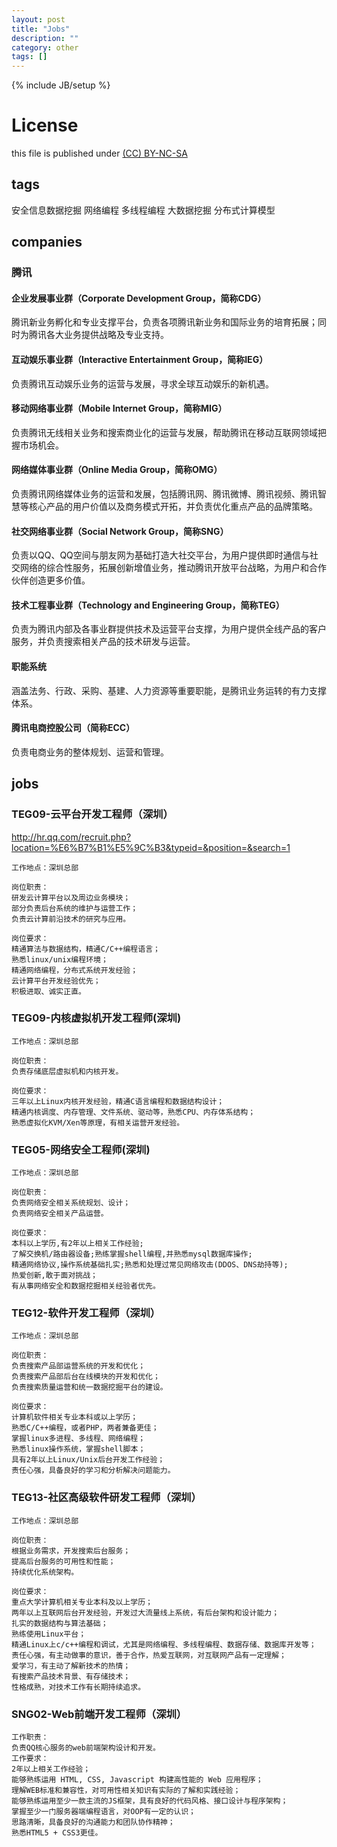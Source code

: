 ```yaml
---
layout: post
title: "Jobs"
description: ""
category: other
tags: []
---
```

{% include JB/setup %}
# License
this file is published under [(CC) BY-NC-SA](http://creativecommons.org/licenses/by-nc-sa/3.0/)

## tags
安全信息数据挖掘
网络编程
多线程编程
大数据挖掘
分布式计算模型

## companies
### 腾讯
#### 企业发展事业群（Corporate Development Group，简称CDG）
腾讯新业务孵化和专业支撑平台，负责各项腾讯新业务和国际业务的培育拓展；同时为腾讯各大业务提供战略及专业支持。

#### 互动娱乐事业群（Interactive Entertainment Group，简称IEG）
负责腾讯互动娱乐业务的运营与发展，寻求全球互动娱乐的新机遇。

#### 移动网络事业群（Mobile Internet Group，简称MIG）
负责腾讯无线相关业务和搜索商业化的运营与发展，帮助腾讯在移动互联网领域把握市场机会。

#### 网络媒体事业群（Online Media Group，简称OMG）
负责腾讯网络媒体业务的运营和发展，包括腾讯网、腾讯微博、腾讯视频、腾讯智慧等核心产品的用户价值以及商务模式开拓，并负责优化重点产品的品牌策略。

#### 社交网络事业群（Social Network Group，简称SNG）
负责以QQ、QQ空间与朋友网为基础打造大社交平台，为用户提供即时通信与社交网络的综合性服务，拓展创新增值业务，推动腾讯开放平台战略，为用户和合作伙伴创造更多价值。

#### 技术工程事业群（Technology and Engineering Group，简称TEG）
负责为腾讯内部及各事业群提供技术及运营平台支撑，为用户提供全线产品的客户服务，并负责搜索相关产品的技术研发与运营。

#### 职能系统
涵盖法务、行政、采购、基建、人力资源等重要职能，是腾讯业务运转的有力支撑体系。

#### 腾讯电商控股公司（简称ECC）
负责电商业务的整体规划、运营和管理。


## jobs
### TEG09-云平台开发工程师（深圳）
http://hr.qq.com/recruit.php?location=%E6%B7%B1%E5%9C%B3&typeid=&position=&search=1

    工作地点：深圳总部
    
    岗位职责：
    研发云计算平台以及周边业务模块；
    部分负责后台系统的维护与运营工作；
    负责云计算前沿技术的研究与应用。

    岗位要求：
    精通算法与数据结构，精通C/C++编程语言；
    熟悉linux/unix编程环境；
    精通网络编程，分布式系统开发经验；
    云计算平台开发经验优先；
    积极进取、诚实正直。

### TEG09-内核虚拟机开发工程师(深圳)

    工作地点：深圳总部 
    
    岗位职责：
    负责存储底层虚拟机和内核开发。
    
    岗位要求：
    三年以上Linux内核开发经验，精通C语言编程和数据结构设计；
    精通内核调度、内存管理、文件系统、驱动等，熟悉CPU、内存体系结构；
    熟悉虚拟化KVM/Xen等原理，有相关运营开发经验。

### TEG05-网络安全工程师(深圳)

    工作地点：深圳总部 

    岗位职责：
    负责网络安全相关系统规划、设计；
    负责网络安全相关产品运营。

    岗位要求：
    本科以上学历,有2年以上相关工作经验;
    了解交换机/路由器设备;熟练掌握shell编程,并熟悉mysql数据库操作;
    精通网络协议,操作系统基础扎实;熟悉和处理过常见网络攻击(DDOS、DNS劫持等);
    热爱创新,敢于面对挑战；
    有从事网络安全和数据挖掘相关经验者优先。

### TEG12-软件开发工程师（深圳）

    工作地点：深圳总部

    岗位职责：
    负责搜索产品部运营系统的开发和优化；
    负责搜索产品部后台在线模块的开发和优化；
    负责搜索质量运营和统一数据挖掘平台的建设。

    岗位要求：
    计算机软件相关专业本科或以上学历；
    熟悉C/C++编程，或者PHP，两者兼备更佳；
    掌握linux多进程、多线程、网络编程；
    熟悉linux操作系统，掌握shell脚本；
    具有2年以上Linux/Unix后台开发工作经验；
    责任心强，具备良好的学习和分析解决问题能力。

### TEG13-社区高级软件研发工程师（深圳）

    工作地点：深圳总部
    
    岗位职责：
    根据业务需求，开发搜索后台服务；
    提高后台服务的可用性和性能；
    持续优化系统架构。
    
    岗位要求：
    重点大学计算机相关专业本科及以上学历； 
    两年以上互联网后台开发经验，开发过大流量线上系统，有后台架构和设计能力； 
    扎实的数据结构与算法基础；
    熟练使用Linux平台；
    精通Linux上c/c++编程和调试，尤其是网络编程、多线程编程、数据存储、数据库开发等； 
    责任心强，有主动做事的意识，善于合作，热爱互联网，对互联网产品有一定理解； 
    爱学习，有主动了解新技术的热情；
    有搜索产品技术背景、有存储技术；
    性格成熟，对技术工作有长期持续追求。

### SNG02-Web前端开发工程师（深圳）

    工作职责：
    负责QQ核心服务的web前端架构设计和开发。
    工作要求：
    2年以上相关工作经验；
    能够熟练运用 HTML, CSS, Javascript 构建高性能的 Web 应用程序；
    理解WEB标准和兼容性，对可用性相关知识有实际的了解和实践经验；
    能够熟练运用至少一款主流的JS框架，具有良好的代码风格、接口设计与程序架构；
    掌握至少一门服务器端编程语言，对OOP有一定的认识；
    思路清晰，具备良好的沟通能力和团队协作精神；
    熟悉HTML5 + CSS3更佳。


